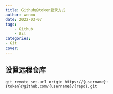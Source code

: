 ```yaml
---
title: Github的token登录方式
author: wenmu
date: 2022-03-07
tags: 
    - Github
    - Git
categories: 
- Git
cover:
---
```



## 设置远程仓库

```
git remote set-url origin https://{username}:{token}@github.com/{username}/{repo}.git
```

